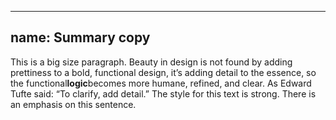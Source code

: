
---
name: Summary copy
---
<p class="text--summary">This is a big size paragraph. Beauty in design is not found by adding prettiness to a bold, functional design, it’s adding detail to the essence, so the functional<strong>logic</strong>becomes more humane, refined, and clear. As Edward Tufte said: “To clarify, add detail.” The style for this text is strong. There is an emphasis on this sentence.</p>